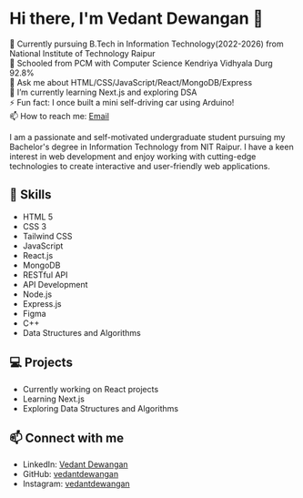 # Hi there, I'm Vedant Dewangan 👋

👷 Currently pursuing B.Tech in Information Technology(2022-2026) from National Institute of Technology Raipur  
🔭 Schooled from PCM with Computer Science Kendriya Vidhyala Durg 92.8%  
💬 Ask me about HTML/CSS/JavaScript/React/MongoDB/Express  
🌱 I’m currently learning Next.js and exploring DSA  
⚡ Fun fact: I once built a mini self-driving car using Arduino!  
📫 How to reach me: [Email](mailto:vedantdewangan75@gmail.com)  

I am a passionate and self-motivated undergraduate student pursuing my Bachelor's degree in Information Technology from NIT Raipur. I have a keen interest in web development and enjoy working with cutting-edge technologies to create interactive and user-friendly web applications.

## 🚀 Skills
- HTML 5
- CSS 3
- Tailwind CSS
- JavaScript
- React.js
- MongoDB
- RESTful API
- API Development
- Node.js
- Express.js
- Figma
- C++
- Data Structures and Algorithms

## 💻 Projects
- Currently working on React projects
- Learning Next.js
- Exploring Data Structures and Algorithms

## 📫 Connect with me
- LinkedIn: [Vedant Dewangan](https://www.linkedin.com/in/vedant-dewangan/)
- GitHub: [vedantdewangan](https://github.com/vedantdewangan)
- Instagram: [vedantdewangan](https://www.instagram.com/vedantdewangan/)
